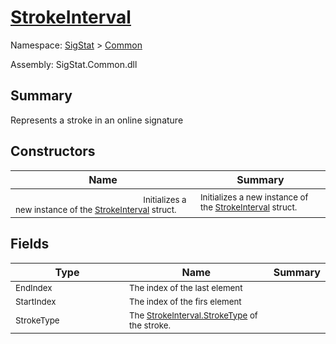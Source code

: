 # [StrokeInterval](./StrokeInterval.md)

Namespace: [SigStat]() > [Common](./README.md)

Assembly: SigStat.Common.dll

## Summary
Represents a stroke in an online signature

## Constructors

| Name | Summary | 
| --- | --- | 
|<img width=200/> <sub>Initializes a new instance of the [StrokeInterval](https://github.com/hargitomi97/sigstat/blob/master/docs/md/SigStat/Common/StrokeInterval.md) struct.</sub> | <sub>Initializes a new instance of the [StrokeInterval](https://github.com/hargitomi97/sigstat/blob/master/docs/md/SigStat/Common/StrokeInterval.md) struct.</sub> | <br>


## Fields

| Type | Name | Summary | 
| --- | --- | --- | 
|<img width=200/> <sub>EndIndex</sub> | <sub>The index of the last element</sub> |  | <br>
|<img width=200/> <sub>StartIndex</sub> | <sub>The index of the firs element</sub> |  | <br>
|<img width=200/> <sub>StrokeType</sub> | <sub>The [StrokeInterval.StrokeType](https://github.com/hargitomi97/sigstat/blob/master/docs/md/SigStat/Common/StrokeInterval.md) of the stroke.</sub> |  | <br>


